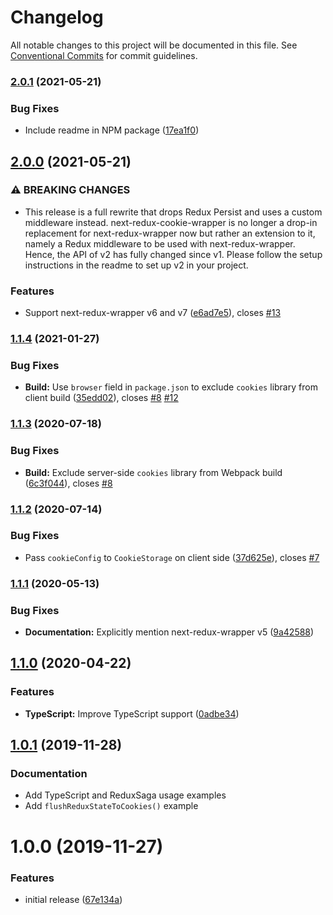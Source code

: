 # Changelog

All notable changes to this project will be documented in this file. See
[Conventional Commits](https://conventionalcommits.org) for commit guidelines.

### [2.0.1](https://github.com/bjoluc/next-redux-cookie-wrapper/compare/v2.0.0...v2.0.1) (2021-05-21)


### Bug Fixes

* Include readme in NPM package ([17ea1f0](https://github.com/bjoluc/next-redux-cookie-wrapper/commit/17ea1f079760c94899b2b4cd8bcfaf5aefbc786e))

## [2.0.0](https://github.com/bjoluc/next-redux-cookie-wrapper/compare/v1.1.4...v2.0.0) (2021-05-21)


### ⚠ BREAKING CHANGES

* This release is a full rewrite that drops Redux Persist and uses a custom
middleware instead. next-redux-cookie-wrapper is no longer a drop-in replacement for
next-redux-wrapper now but rather an extension to it, namely a Redux middleware to be used with
next-redux-wrapper. Hence, the API of v2 has fully changed since v1. Please follow the setup
instructions in the readme to set up v2 in your project.

### Features

* Support next-redux-wrapper v6 and v7 ([e6ad7e5](https://github.com/bjoluc/next-redux-cookie-wrapper/commit/e6ad7e5aec6e3f218479182909b7b1e7cf341eaa)), closes [#13](https://github.com/bjoluc/next-redux-cookie-wrapper/issues/13)

### [1.1.4](https://github.com/bjoluc/next-redux-cookie-wrapper/compare/v1.1.3...v1.1.4) (2021-01-27)


### Bug Fixes

* **Build:** Use `browser` field in `package.json` to exclude `cookies` library from client build ([35edd02](https://github.com/bjoluc/next-redux-cookie-wrapper/commit/35edd022cf56153798badc0693d77b68495aba46)), closes [#8](https://github.com/bjoluc/next-redux-cookie-wrapper/issues/8) [#12](https://github.com/bjoluc/next-redux-cookie-wrapper/issues/12)

### [1.1.3](https://github.com/bjoluc/next-redux-cookie-wrapper/compare/v1.1.2...v1.1.3) (2020-07-18)


### Bug Fixes

* **Build:** Exclude server-side `cookies` library from Webpack build ([6c3f044](https://github.com/bjoluc/next-redux-cookie-wrapper/commit/6c3f044428318dfe335ac4a01f891d3de272fbac)), closes [#8](https://github.com/bjoluc/next-redux-cookie-wrapper/issues/8)

### [1.1.2](https://github.com/bjoluc/next-redux-cookie-wrapper/compare/v1.1.1...v1.1.2) (2020-07-14)


### Bug Fixes

* Pass `cookieConfig` to `CookieStorage` on client side ([37d625e](https://github.com/bjoluc/next-redux-cookie-wrapper/commit/37d625ea2e1e18f149945e15cc9ea25e8b9375fb)), closes [#7](https://github.com/bjoluc/next-redux-cookie-wrapper/issues/7)

### [1.1.1](https://github.com/bjoluc/next-redux-cookie-wrapper/compare/v1.1.0...v1.1.1) (2020-05-13)


### Bug Fixes

* **Documentation:** Explicitly mention next-redux-wrapper v5 ([9a42588](https://github.com/bjoluc/next-redux-cookie-wrapper/commit/9a42588f0df2285097adca032198a681f118c455))

## [1.1.0](https://github.com/bjoluc/next-redux-cookie-wrapper/compare/v1.0.1...v1.1.0) (2020-04-22)


### Features

* **TypeScript:** Improve TypeScript support ([0adbe34](https://github.com/bjoluc/next-redux-cookie-wrapper/commit/0adbe340f11eb5fbc8a2ad98ae3255ea6d4d4e43))

## [1.0.1](https://github.com/bjoluc/next-redux-cookie-wrapper/compare/v1.0.0...v1.0.1) (2019-11-28)

### Documentation

* Add TypeScript and ReduxSaga usage examples
* Add `flushReduxStateToCookies()` example

# 1.0.0 (2019-11-27)

### Features

* initial release ([67e134a](https://github.com/bjoluc/next-redux-cookie-wrapper/commit/67e134a7f137c9006205914e20dbba3ef1adfe70))
